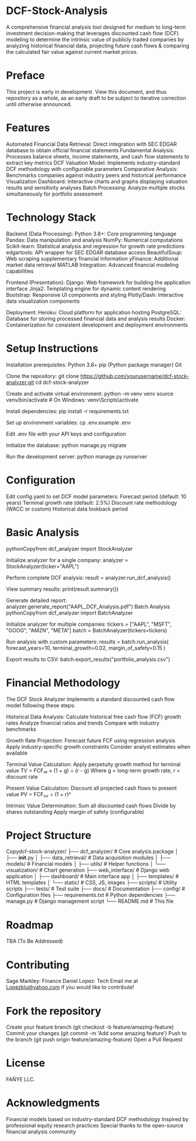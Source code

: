 # DCF-Stock-Analysis
A comprehensive financial analysis tool designed for medium to long-term investment decision-making that leverages discounted cash flow (DCF) modeling to determine the intrinsic value of publicly traded companies by analyzing historical financial data, projecting future cash flows &amp; comparing the calculated fair value against current market prices.

# Preface
This project is early in development. View this document, and thus repository as a whole, as an early draft to be subject to iterative correction until otherwise announced.  

# Features
Automated Financial Data Retrieval: Direct integration with SEC EDGAR database to obtain official financial statements
Fundamental Analysis: Processes balance sheets, income statements, and cash flow statements to extract key metrics
DCF Valuation Model: Implements industry-standard DCF methodology with configurable parameters
Comparative Analysis: Benchmarks companies against industry peers and historical performance
Visualization Dashboard: Interactive charts and graphs displaying valuation results and sensitivity analyses
Batch Processing: Analyze multiple stocks simultaneously for portfolio assessment

# Technology Stack
Backend (Data Processing):
Python 3.8+: Core programming language
Pandas: Data manipulation and analysis
NumPy: Numerical computations
Scikit-learn: Statistical analysis and regression for growth rate predictions
edgartools: API wrapper for SEC EDGAR database access
BeautifulSoup: Web scraping supplementary financial information
yFinance: Additional market data retrieval
MATLAB Integration: Advanced financial modeling capabilities

Frontend (Presentation):
Django: Web framework for building the application interface
Jinja2: Templating engine for dynamic content rendering
Bootstrap: Responsive UI components and styling
Plotly/Dash: Interactive data visualization components

Deployment:
Heroku: Cloud platform for application hosting
PostgreSQL: Database for storing processed financial data and analysis results
Docker: Containerization for consistent development and deployment environments

# Setup Instructions
Installation prerequisites:
Python 3.8+
pip (Python package manager)
Git

Clone the repository:
git clone https://github.com/yourusername/dcf-stock-analyzer.git
cd dcf-stock-analyzer

Create and activate virtual environment:
python -m venv venv
source venv/bin/activate  # On Windows: venv\Scripts\activate

Install dependencies:
pip install -r requirements.txt

Set up environment variables:
cp .env.example .env

Edit .env file with your API keys and configuration

Initialize the database:
python manage.py migrate

Run the development server:
python manage.py runserver

# Configuration
Edit config.yaml to set DCF model parameters:
Forecast period (default: 10 years)
Terminal growth rate (default: 2.5%)
Discount rate methodology (WACC or custom)
Historical data lookback period

# Basic Analysis
pythonCopyfrom dcf_analyzer import StockAnalyzer

Initialize analyzer for a single company:
analyzer = StockAnalyzer(ticker="AAPL")

Perform complete DCF analysis:
result = analyzer.run_dcf_analysis()

View summary results:
print(result.summary())

Generate detailed report:
analyzer.generate_report("AAPL_DCF_Analysis.pdf")
Batch Analysis
pythonCopyfrom dcf_analyzer import BatchAnalyzer

Initialize analyzer for multiple companies:
tickers = ["AAPL", "MSFT", "GOOG", "AMZN", "META"]
batch = BatchAnalyzer(tickers=tickers)

Run analysis with custom parameters:
results = batch.run_analysis(
    forecast_years=10,
    terminal_growth=0.02,
    margin_of_safety=0.15
)

Export results to CSV:
batch.export_results("portfolio_analysis.csv")

# Financial Methodology
The DCF Stock Analyzer implements a standard discounted cash flow model following these steps:

Historical Data Analysis:
Calculate historical free cash flow (FCF) growth rates
Analyze financial ratios and trends
Compare with industry benchmarks

Growth Rate Projection:
Forecast future FCF using regression analysis
Apply industry-specific growth constraints
Consider analyst estimates when available

Terminal Value Calculation:
Apply perpetuity growth method for terminal value
TV = FCF₁₀ × (1 + g) ÷ (r - g)
Where g = long-term growth rate, r = discount rate

Present Value Calculation:
Discount all projected cash flows to present value
PV = FCF₍ₙ₎ ÷ (1 + r)ⁿ

Intrinsic Value Determination:
Sum all discounted cash flows
Divide by shares outstanding
Apply margin of safety (configurable)


# Project Structure
Copydcf-stock-analyzer/
├── dcf_analyzer/             # Core analysis package
│   ├── __init__.py
│   ├── data_retrieval/       # Data acquisition modules
│   ├── models/               # Financial models
│   ├── utils/                # Helper functions
│   └── visualization/        # Chart generation
├── web_interface/            # Django web application
│   ├── dashboard/            # Main interface app
│   ├── templates/            # HTML templates
│   └── static/               # CSS, JS, images
├── scripts/                  # Utility scripts
├── tests/                    # Test suite
├── docs/                     # Documentation
├── config/                   # Configuration files
├── requirements.txt          # Python dependencies
├── manage.py                 # Django management script
└── README.md                 # This file

# Roadmap
TBA (To Be Addressed) 

# Contributing
Sage Markley: Finance
Daniel Lopez: Tech
Email me at Lopezklu@yahoo.com if you would like to contribute!

# Fork the repository
Create your feature branch (git checkout -b feature/amazing-feature)
Commit your changes (git commit -m 'Add some amazing feature')
Push to the branch (git push origin feature/amazing-feature)
Open a Pull Request

# License
FAÑYE LLC.

# Acknowledgments
Financial models based on industry-standard DCF methodology
Inspired by professional equity research practices
Special thanks to the open-source financial analysis community
